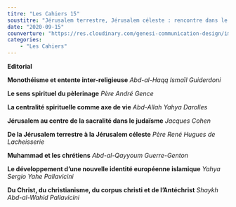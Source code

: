 ```yaml
---
titre: "Les Cahiers 15"
soustitre: "Jérusalem terrestre, Jérusalem céleste : rencontre dans le Dieu Unique"
date: "2020-09-15"
counverture: "https://res.cloudinary.com/genesi-communication-design/image/upload/v1606125409/ihei/couvertures/c15_svuk9x.jpg"
categories:
    - "Les Cahiers"
---
```



**Editorial**

**Monothéisme et entente inter-religieuse**
*Abd-al-Haqq Ismaïl Guiderdoni*

**Le sens spirituel du pèlerinage**
*Père André Gence*

**La centralité spirituelle comme axe de vie**
*Abd-Allah Yahya Darolles*

**Jérusalem au centre de la sacralité dans le judaïsme**
*Jacques Cohen*

**De la Jérusalem terrestre à la Jérusalem céleste**
*Père René Hugues de Lacheisserie*

**Muhammad et les chrétiens**
*Abd-al-Qayyoum Guerre-Genton*

**Le développement d’une nouvelle identité européenne islamique**
*Yahya Sergio Yahe Pallavicini*

**Du Christ, du christianisme, du corpus christi et de l’Antéchrist**
*Shaykh Abd-al-Wahid Pallavicini*
